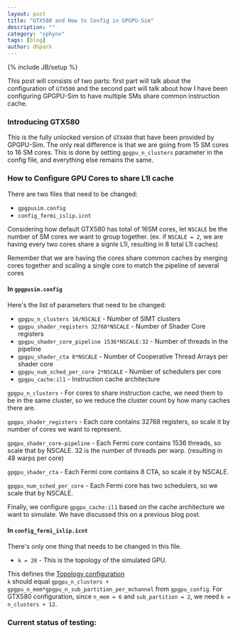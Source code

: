 ```yaml
---
layout: post
title: "GTX580 and How to Config in GPGPU-Sim"
description: ""
category: "sphynx"
tags: [blog]
author: dhpark
---
```

{% include JB/setup %}

This post will consists of two parts: first part will talk about the configuration of `GTX580` and the second part will talk about how I have been configuring GPGPU-Sim to have multiple SMs share common instruction cache.

### Introducing GTX580

This is the fully unlocked version of `GTX480` that have been provided by GPGPU-Sim. The only real difference is that we are going from 15 SM cores to 16 SM cores. This is done by setting `gpgpu_n_clusters` parameter in the config file, and everything else remains the same.


### How to Configure GPU Cores to share L1I cache

There are two files that need to be changed:

 * `gpgpusim.config`  
 * `config_fermi_islip.icnt`  

Considering how default GTX580 has total of 16SM cores, let `NSCALE` be the number of SM cores we want to group together. (ex. if `NSCALE = 2`, we are having every two cores share a signle L1I, resulting in 8 total L1I caches)

Remember that we are having the cores share common caches by merging cores together and scaling a single core to match the pipeline of several cores


#### In `gpgpusim.config`

Here's the list of parameters that need to be changed:

 * `gpgpu_n_clusters 16/NSCALE` - Number of SIMT clusters  
 * `gpgpu_shader_registers 32768*NSCALE` - Number of Shader Core registers  
 * `gpgpu_shader_core_pipeline 1536*NSCALE:32` - Number of threads in the pipeline  
 * `gpgpu_shader_cta 8*NSCALE` - Number of Cooperative Thread Arrays per shader core  
 * `gpgpu_num_sched_per_core 2*NSCALE` - Number of schedulers per core  
 * `gpgpu_cache:il1` - Instruction cache architecture  


`gpgpu_n_clusters` - For cores to share instruction cache, we need them to be in the same cluster, so we reduce the cluster count by how many caches there are.

`gpgpu_shader_registers` - Each core contains 32768 registers, so scale it by number of cores we want to represent.

`gpgpu_shader_core-pipeline` - Each Fermi core contains 1536 threads, so scale that by NSCALE. 32 is the number of threads per warp. (resulting in 48 warps per core)

`gpgpu_shader_cta` - Each Fermi core contains 8 CTA, so scale it by NSCALE.

`gpgpu_num_sched_per_core` - Each Fermi core has two schedulers, so we scale that by NSCALE.


Finally, we configure `gpgpu_cache:il1` based on the cache architecture we want to simulate. We have discussed this on a previous blog post.


#### In `config_fermi_islip.icnt`

There's only one thing that needs to be changed in this file.

 * `k = 28` - This is the topology of the simulated GPU.  

This defines the [Topology configuration](http://gpgpu-sim.org/manual/index.php5/GPGPU-Sim_3.x_Manual#Topology_Configuration)  
`k` should equal `gpgpu_n_clusters + gpgpu_n_mem*gpgpu_n_sub_partition_per_mchannel` from `gpgpu_config`. For GTX580 configuration, since `n_mem = 6` and `sub_partition = 2`, we need `k = n_clusters + 12`.

### Current status of testing:




